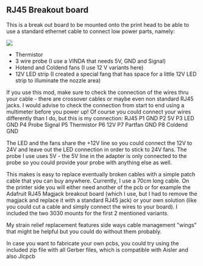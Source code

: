 ## RJ45 Breakout board ##

This is a break out board to be mounted onto the print head to be able to use a standard ethernet cable to connect low power parts, namely:

![](https://github.com/RURon/Vcore-Mods/blob/main/RJ45%20Breakout/RJ45_Adapter.png)

- Thermistor
- 3 wire probe (I use a VINDA that needs 5V, GND and Signal)
- Hotend and Coldend fans (I use 12 V variants here)
- 12V LED strip (I created a special fang that has space for a little 12V LED strip to illuminate the nozzle area)

If you use this mod, make sure to check the connection of the wires thru your cable - there are crossover cables or maybe even non standard RJ45 jacks. I would advise to check the connection from start to end using a multimeter before you power up! Of course you could connect your wires differently than I do, but this is my connection:
RJ45
P1	GND
P2	5V
P3	LED GND
P4	Probe Signal
P5	Thermistor
P6	12V
P7	Partfan GND
P8	Coldend GND

The LED and the fans share the +12V line so you could connect the 12V to 24V and leave out the LED connection in order to stick to 24V fans.
The probe I use uses 5V - the 5V line in the adapter is only connected to the probe so you could provide your probe with anything else as well.

This makes is easy to replace eventually broken cables with a simple patch cable that you can buy anywhere. Currently, I use a 70cm long cable.
On the printer side you will either need another of the pcb or for example the Adafruit RJ45 Magjack breakout board (which I use, but I had to remove the magjack and replace it with a standard RJ45 jack) or your own solution (like you could cut a cable and simply connect the wires to your board). I included the two 3030 mounts for the first 2 mentioned variants.

My strain relief replacement features side ways cable management "wings" that might be helpful but you could do without them probably.

In case you want to fabricate your own pcbs, you could try using the included zip file with all Gerber files, which is compatible with Aisler and also Jlcpcb
